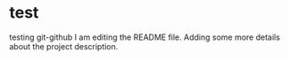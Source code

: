 # test
testing git-github
I am editing the README file. Adding some more details about the project description.
